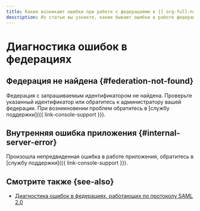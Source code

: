```yaml
---
title: Какие возникают ошибки при работе с федерациями в {{ org-full-name }}
description: Из статьи вы узнаете, какие бывают ошибки в работе федераций.
---
```


# Диагностика ошибок в федерациях

## Федерация не найдена {#federation-not-found}

Федерация с запрашиваемым идентификатором не найдена. Проверьте указанный идентификатор или обратитесь к администратору вашей федерации. При возникновении проблем обратитесь в [службу поддержки]({{ link-console-support }}).

## Внутренняя ошибка приложения {#internal-server-error}

Произошла непредвиденная ошибка в работе приложения, обратитесь в [службу поддержки]({{ link-console-support }}).

## Смотрите также {see-also}

* [Диагностика ошибок в федерациях, работающих по протоколу SAML 2.0](saml-diagnostics.md)
